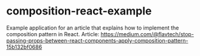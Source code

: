 # composition-react-example
Example application for an article that explains how to implement the composition pattern in React.
Article: https://medium.com/@flavtech/stop-passing-props-between-react-components-apply-composition-pattern-15b132bf0686
